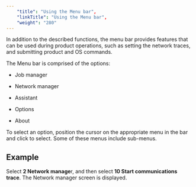 ```yaml
---
    "title": "Using the Menu bar",
    "linkTitle": "Using the Menu bar",
    "weight": "280"
---
```

In addition to the described functions, the menu bar provides features that can be used during product operations, such as setting the network traces, and submitting product and OS commands.

The Menu bar is comprised of the options:

- Job manager

<!-- -->

- Network manager

<!-- -->

- Assistant

<!-- -->

- Options

<!-- -->

- About

To select an option, position the cursor on the appropriate menu in the bar and click to select. Some of these menus include sub-menus.

Example
-------

Select ****2 Network manage****r, and then select ****10 Start communications trace****. The Network manager screen is displayed.
